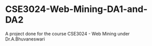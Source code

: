 # CSE3024-Web-Mining-DA1-and-DA2
A project done for the course CSE3024 - Web Mining under Dr.A.Bhuvaneswari 
